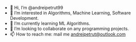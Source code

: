 - 👋 Hi, I’m @andreipetrut99
- 👀 I’m interested in Algorithms, Machine Learning, Software Development.
- 🌱 I’m currently learning ML Algorithms.
- 💞️ I’m looking to collaborate on any programming projects.
- 📫 How to reach me: mail me andreipetrut@outlook.com 

<!---
andreipetrut99/andreipetrut99 is a ✨ special ✨ repository because its `README.md` (this file) appears on your GitHub profile.
You can click the Preview link to take a look at your changes.
--->
